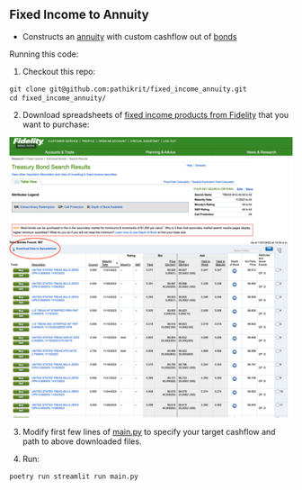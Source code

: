 Fixed Income to Annuity
----

* Constructs an [annuity](https://www.investopedia.com/investing/overview-of-annuities/) with custom cashflow out of [bonds](https://fixedincome.fidelity.com/ftgw/fi/FILanding#tbindividual-bonds|treasury)

Running this code:

1. Checkout this repo:
```
git clone git@github.com:pathikrit/fixed_income_annuity.git
cd fixed_income_annuity/
```

2. Download spreadsheets of [fixed income products from Fidelity](https://fixedincome.fidelity.com/ftgw/fi/FILanding#tbindividual-bonds|treasury) that you want to purchase:

![fidelity.png](fidelity.png)

3. Modify first few lines of [main.py](main.py) to specify your target cashflow and path to above downloaded files. 

4. Run: 
```
poetry run streamlit run main.py
```